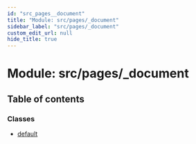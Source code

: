 ```yaml
---
id: "src_pages__document"
title: "Module: src/pages/_document"
sidebar_label: "src/pages/_document"
custom_edit_url: null
hide_title: true
---
```


# Module: src/pages/\_document

## Table of contents

### Classes

- [default](../classes/src_pages__document.default.md)
